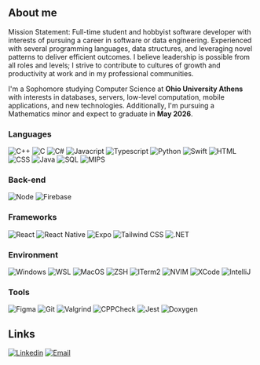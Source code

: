 ## About me

Mission Statement: Full-time student and hobbyist software developer with interests of pursuing a career in software or data engineering. Experienced with several programming languages, data structures, and leveraging novel patterns to deliver efficient outcomes. I believe leadership is possible from all roles
and levels; I strive to contribute to cultures of growth and productivity at work and in my professional communities.

I'm a Sophomore studying Computer Science at **Ohio University Athens** with interests in databases, servers, low-level computation, mobile applications, and new technologies. Additionally, I'm pursuing a Mathematics minor and expect to graduate in **May 2026**.

### Languages

![C++](https://img.shields.io/badge/C++-blue?style=for-the-badge&logo=cplusplus&logoColor=white)
![C](https://img.shields.io/badge/C-blue?style=for-the-badge&logo=c&logoColor=white)
![C#](https://img.shields.io/badge/C_sharp-blue?style=for-the-badge&logo=csharp&logoColor=white)
![Javacript](https://img.shields.io/badge/Javascript-black?style=for-the-badge&logo=Javascript&logoColor=gold)
![Typescript](https://img.shields.io/badge/Typescript-3178C6?style=for-the-badge&logo=Typescript&logoColor=white)
![Python](https://img.shields.io/badge/Python-white?style=for-the-badge&logo=Python&logoColor=yellow)
![Swift](https://img.shields.io/badge/Swift-FF6600?style=for-the-badge&logo=Swift&logoColor=white)
![HTML](https://img.shields.io/badge/HTML-E34F26?style=for-the-badge&logo=html5&logoColor=white)
![CSS](https://img.shields.io/badge/CSS-1572B6?style=for-the-badge&logo=css3&logoColor=white)
![Java](https://img.shields.io/badge/Java-E34F26?style=for-the-badge&logo=java&logoColor=white)
![SQL](https://img.shields.io/badge/SQL-blue?style=for-the-badge&logo=sql&logoColor=white)
![MIPS](https://img.shields.io/badge/mips-E34F26?style=for-the-badge&logo=mips&logoColor=white)

### Back-end

![Node](https://img.shields.io/badge/Node.js-black?style=for-the-badge&logo=Node.js&logoColor=green)
![Firebase](https://img.shields.io/badge/Firebase-white?style=for-the-badge&logo=Firebase&logoColor=orange)

### Frameworks

![React](https://img.shields.io/badge/React-blue?style=for-the-badge&logo=React&logoColor=white)
![React Native](https://img.shields.io/badge/React_Native-blue?style=for-the-badge&logo=React&logoColor=white)
![Expo](https://img.shields.io/badge/expo_go-black?style=for-the-badge&logo=expo&logoColor=white)
![Tailwind CSS](https://img.shields.io/badge/Tailwind_CSS-blue?style=for-the-badge&logo=Tailwind-css&logoColor=white)
![.NET](https://img.shields.io/badge/dotnet-blue?style=for-the-badge&logo=dotnet&logoColor=black)

### Environment

![Windows](https://img.shields.io/badge/Windows_10-darkblue?style=for-the-badge&logo=Windows&logoColor=white)
![WSL](https://img.shields.io/badge/WSL_Ubuntu-black?style=for-the-badge&logo=ubuntu&logoColor=orange)
![MacOS](https://img.shields.io/badge/macOS-black?style=for-the-badge&logo=Apple&logoColor=white)
![ZSH](https://img.shields.io/badge/zsh-blue?style=for-the-badge&logo=zsh&logoColor=white)
![ITerm2](https://img.shields.io/badge/iterm2-black?style=for-the-badge&logo=iterm2&logoColor=white)
![NVIM](https://img.shields.io/badge/NeoVIM-77C3EC?style=for-the-badge&logo=NEOVIM&logoColor=darkgreen)
![XCode](https://img.shields.io/badge/XCode-blue?style=for-the-badge&logo=XCode&logoColor=white)
![IntelliJ](https://img.shields.io/badge/IntelliJ-blue?style=for-the-badge&logo=Jetbrains&logoColor=white)

### Tools

![Figma](https://img.shields.io/badge/Figma-hotpink?style=for-the-badge&logo=Figma&logoColor=white)
![Git](https://img.shields.io/badge/git-DC143C?style=for-the-badge&logo=git&logoColor=white)
![Valgrind](https://img.shields.io/badge/valgrind-FF6600?style=for-the-badge&logo=Valgrind&logoColor=white)
![CPPCheck](https://img.shields.io/badge/cppcheck-blue?style=for-the-badge&logo=cppcheck&logoColor=white)
![Jest](https://img.shields.io/badge/Jest-8B0000?style=for-the-badge&logo=jest&logoColor=white)
![Doxygen](https://img.shields.io/badge/Doxygen-blue?style=for-the-badge&logo=doxygen&logoColor=white)

## Links
[![Linkedin](https://img.shields.io/badge/Linkedin-0077B5?style=for-the-badge&logo=Linkedin&logoColor=white)](https://www.linkedin.com/in/zacharywolfe295/)
[![Email](https://img.shields.io/badge/Email-green?style=for-the-badge&logo=Gmail&logoColor=white)](mailto:zacharywolfe29@gmail.com)
